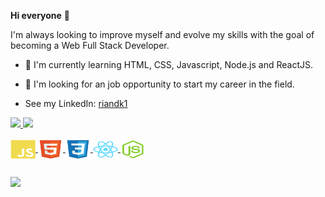 **Hi everyone** 👋

I'm always looking to improve myself and evolve my skills with the goal of becoming a Web Full Stack Developer.

- 🌱 I'm currently learning HTML, CSS, Javascript, Node.js and ReactJS.
- 👀 I'm looking for an job opportunity to start my career in the field.

- See my LinkedIn: <a href="https://www.linkedin.com/in/riandk1/">riandk1</a>
 
 <div>
  <a href="https://github.com/riandk1">
  <img height="180em" src="https://github-readme-stats.vercel.app/api?username=riandk1&show_icons=true&theme=tokyonight&include_all_commits=true&count_private=true"/>
  <img weidth="180em" src="https://github-readme-stats.vercel.app/api/top-langs/?username=riandk1&layout=compact&langs_count=7&theme=tokyonight"/>
 </div>
 <div style="display: inline_block"><br>
  <img align="center" alt="Rian-Js" height="30" width="40" src="https://raw.githubusercontent.com/devicons/devicon/master/icons/javascript/javascript-plain.svg">
  <img align="center" alt="Rian-HTML" height="30" width="40" src="https://raw.githubusercontent.com/devicons/devicon/master/icons/html5/html5-original.svg">
  <img align="center" alt="Rian-CSS" height="30" width="40" src="https://raw.githubusercontent.com/devicons/devicon/master/icons/css3/css3-original.svg">
  <img align="center" alt="Rian-React" height="30" width="40" src="https://raw.githubusercontent.com/devicons/devicon/master/icons/react/react-original.svg">
  <img align="center" alt="Rian-Node" height="30" width="40" src="https://github.com/devicons/devicon/blob/master/icons/nodejs/nodejs-original.svg">
</div>
  
  ##
 
<div> 
  
  
  <a href="https://www.linkedin.com/in/riandk1/" target="_blank"><img src="https://img.shields.io/badge/-LinkedIn-%230077B5?style=for-the-badge&logo=linkedin&logoColor=white" target="_blank"></a> 
</div>



